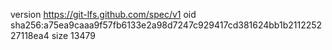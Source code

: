 version https://git-lfs.github.com/spec/v1
oid sha256:a75ea9caaa9f57fb6133e2a98d7247c929417cd381624bb1b211225227118ea4
size 13479
